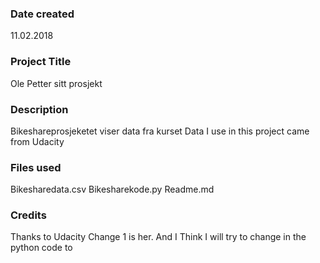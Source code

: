 ### Date created
11.02.2018

### Project Title
Ole Petter sitt prosjekt

### Description
Bikeshareprosjeketet viser data fra kurset
Data I use in this project came from Udacity 

### Files used
Bikesharedata.csv
Bikesharekode.py
Readme.md

### Credits
Thanks to Udacity 
Change 1 is her. And I Think I will try to change in the python code to 